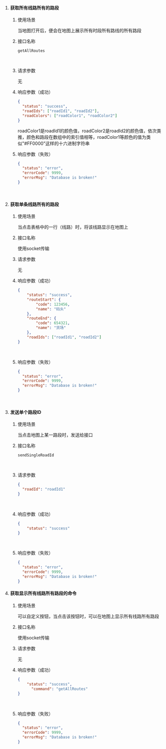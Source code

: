 1. #### 获取所有线路所有的路段

   1. 使用场景

      当地图打开后，便会在地图上展示所有时段所有路线的所有路段

   2. 接口名称

      ```
      getAllRoutes
      ```

      ​

   3. 请求参数

      无

   4. 响应参数（成功）

      ```json
      {
      	"status": "success",
      	"roadIds": ["roadId1", "roadId2"],
      	"roadColors": ["roadColor1", "roadColor2"]
      }
      ```

      roadColor1是roadId1的颜色值，roadColor2是roadId2的颜色值，依次类推，颜色和路段在数组中的索引值相等，roadColor1等颜色的值为类似"#FF0000"这样的十六进制字符串

   5. 响应参数（失败）

      ```json
      {
      	"status": "error",
      	"errorCode": 9999,
      	"errorMsg": "Database is broken!"
      }
      ```

      ​

2. #### 获取单条线路所有的路段

   1. 使用场景

      当点击表格中的一行（线路）时，将该线路显示在地图上

   2. 接口名称

      使用socket传输

   3. 请求参数

      无

   4. 响应参数（成功）

      ```json
      {
          "status": "success",
          "routeStart": {
              "code": 123456,
              "name": "码头"
          },
          "routeEnd": {
              "code": 654321,
              "name": "货场"
          },
          "roadIds": ["roadId1", "roadId2"]
      }
      ```

      ​

   5. 响应参数（失败）

      ```json
      {
      	"status": "error",
      	"errorCode": 9999,
      	"errorMsg": "Database is broken!"
      }
      ```

      ​

3. #### 发送单个路段ID

   1. 使用场景

      当点击地图上某一路段时，发送给接口

   2. 接口名称

      ```
      sendSingleRoadId
      ```

      ​

   3. 请求参数

      ```json
      {
      	"roadId": "roadId1"
      }
      ```

      ​

   4. 响应参数（成功）

      ```json
      {
          "status": "success"
      }
      ```

      ​

   5. 响应参数（失败）

      ```json
      {
      	"status": "error",
      	"errorCode": 9999,
      	"errorMsg": "Database is broken!"
      }
      ```

       

4. #### 获取显示所有线路所有路段的命令

   1. 使用场景

      可以自定义按钮，当点击该按钮时，可以在地图上显示所有线路所有路段

   2. 接口名称

      使用socket传输

   3. 请求参数

      无

   4. 响应参数（成功）

      ```json
      {
          "status": "success",
        	"command": "getAllRoutes"
      }
      ```

      ​

   5. 响应参数（失败）

      ```json
      {
      	"status": "error",
      	"errorCode": 9999,
      	"errorMsg": "Database is broken!"
      }
      ```

       

